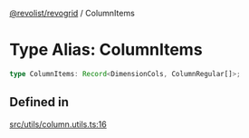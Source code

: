 [@revolist/revogrid](README.md) / ColumnItems

# Type Alias: ColumnItems

```ts
type ColumnItems: Record<DimensionCols, ColumnRegular[]>;
```

## Defined in

[src/utils/column.utils.ts:16](https://github.com/revolist/revogrid/blob/825821baadfa2debcf4d39f08d4e13cf00eca4b8/src/utils/column.utils.ts#L16)

